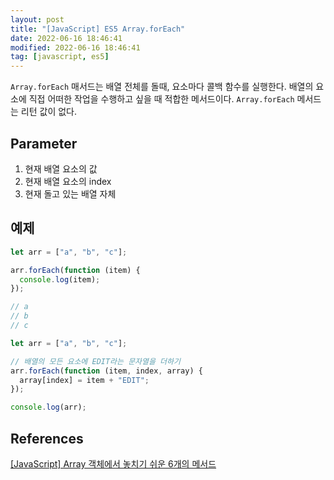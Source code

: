 ```yaml
---
layout: post
title: "[JavaScript] ES5 Array.forEach"
date: 2022-06-16 18:46:41
modified: 2022-06-16 18:46:41
tag: [javascript, es5]
---
```


`Array.forEach` 매서드는 배열 전체를 돌때, 요소마다 콜백 함수를 실행한다. 배열의 요소에 직접 어떠한 작업을 수행하고 싶을 때 적합한 메서드이다. `Array.forEach` 메서드는 리턴 값이 없다.

## Parameter

1. 현재 배열 요소의 값
2. 현재 배열 요소의 index
3. 현재 돌고 있는 배열 자체

## 예제

```javascript
let arr = ["a", "b", "c"];

arr.forEach(function (item) {
  console.log(item);
});

// a
// b
// c
```

```javascript
let arr = ["a", "b", "c"];

// 배열의 모든 요소에 EDIT라는 문자열을 더하기
arr.forEach(function (item, index, array) {
  array[index] = item + "EDIT";
});

console.log(arr);
```

## References
[[JavaScript] Array 객체에서 놓치기 쉬운 6개의 메서드](https://programmingsummaries.tistory.com/357)
